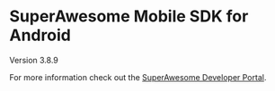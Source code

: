 SuperAwesome Mobile SDK for Android
===================================

Version 3.8.9

For more information check out the [SuperAwesome Developer Portal](https://developers.superawesome.tv/extdocs/sa-mobile-sdk-android/html/index.html).
